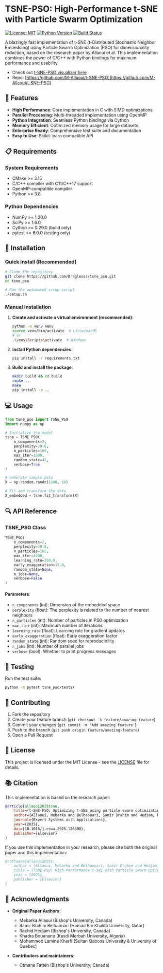 # TSNE-PSO: High-Performance t-SNE with Particle Swarm Optimization

[![License: MIT](https://img.shields.io/badge/License-MIT-yellow.svg)](https://opensource.org/licenses/MIT)
[![Python Version](https://img.shields.io/badge/python-3.8%2B-blue)](https://www.python.org/downloads/)
[![Build Status](https://github.com/Draglesss/tsne_pso/workflows/CI/badge.svg)](https://github.com/Draglesss/tsne_pso/actions)

A blazingly fast implementation of t-SNE (t-Distributed Stochastic Neighbor Embedding) using Particle Swarm Optimization (PSO) for dimensionality reduction, based on the research paper by Allaoui et al. This implementation combines the power of C/C++ with Python bindings for maximum performance and usability.

- Check out [t-SNE-PSO visualizer here](https://m-allaoui.github.io/t-SNE-PSO/)
- Repo: [https://github.com/M-Allaoui/t-SNE-PSO](https://github.com/M-Allaoui/t-SNE-PSO)

## 🚀 Features

- **High Performance**: Core implementation in C with SIMD optimizations
- **Parallel Processing**: Multi-threaded implementation using OpenMP
- **Python Integration**: Seamless Python bindings via Cython
- **Memory Efficient**: Optimized memory usage for large datasets
- **Enterprise Ready**: Comprehensive test suite and documentation
- **Easy to Use**: Scikit-learn compatible API

## 📋 Requirements

### System Requirements
- CMake >= 3.15
- C/C++ compiler with C11/C++17 support
- OpenMP-compatible compiler
- Python >= 3.8

### Python Dependencies
- NumPy >= 1.20.0
- SciPy >= 1.6.0
- Cython >= 0.29.0 (build only)
- pytest >= 6.0.0 (testing only)

## 🔧 Installation

### Quick Install (Recommended)

```bash
# Clone the repository
git clone https://github.com/Draglesss/tsne_pso.git
cd tsne_pso

# Run the automated setup script
./setup.sh
```

### Manual Installation

1. **Create and activate a virtual environment (recommended)**:
   ```bash
   python -m venv venv
   source venv/bin/activate  # Linux/macOS
   # or
   .\venv\Scripts\activate  # Windows
   ```

2. **Install Python dependencies**:
   ```bash
   pip install -r requirements.txt
   ```

3. **Build and install the package**:
   ```bash
   mkdir build && cd build
   cmake ..
   make
   pip install -e ..
   ```

## 💻 Usage

```python
from tsne_pso import TSNE_PSO
import numpy as np

# Initialize the model
tsne = TSNE_PSO(
    n_components=2,
    perplexity=30.0,
    n_particles=100,
    max_iter=1000,
    random_state=42,
    verbose=True
)

# Generate sample data
X = np.random.randn(1000, 50)

# Fit and transform the data
X_embedded = tsne.fit_transform(X)
```

## 🔍 API Reference

### TSNE_PSO Class

```python
TSNE_PSO(
    n_components=2,
    perplexity=30.0,
    n_particles=100,
    max_iter=1000,
    learning_rate=200.0,
    early_exaggeration=12.0,
    random_state=None,
    n_jobs=None,
    verbose=False
)
```

#### Parameters:
- `n_components` (int): Dimension of the embedded space
- `perplexity` (float): The perplexity is related to the number of nearest neighbors
- `n_particles` (int): Number of particles in PSO optimization
- `max_iter` (int): Maximum number of iterations
- `learning_rate` (float): Learning rate for gradient updates
- `early_exaggeration` (float): Early exaggeration factor
- `random_state` (int): Random seed for reproducibility
- `n_jobs` (int): Number of parallel jobs
- `verbose` (bool): Whether to print progress messages

## 🧪 Testing

Run the test suite:

```bash
python -m pytest tsne_pso/tests/
```

## 🤝 Contributing

1. Fork the repository
2. Create your feature branch (`git checkout -b feature/amazing-feature`)
3. Commit your changes (`git commit -m 'Add amazing feature'`)
4. Push to the branch (`git push origin feature/amazing-feature`)
5. Open a Pull Request

## 📝 License

This project is licensed under the MIT License - see the [LICENSE](LICENSE) file for details.

## 📚 Citation

This implementation is based on the research paper:

```bibtex
@article{allaoui2025tsne,
    title={t-SNE-PSO: Optimizing t-SNE using particle swarm optimization},
    author={Allaoui, Mebarka and Belhaouari, Samir Brahim and Hedjam, Rachid and Bouanane, Khadra and Kherfi, Mohammed Lamine},
    journal={Expert Systems with Applications},
    year={2025},
    doi={10.1016/j.eswa.2025.126398},
    publisher={Elsevier}
}
```

If you use this implementation in your research, please cite both the original paper and this implementation:

```bibtex
@software{allaoui2025t,
    author = {Allaoui, Mebarka and Belhaouari, Samir Brahim and Hedjam, Rachid and Bouanane, Khadra and Kherfi, Mohammed Lamine},
    title = {TSNE-PSO: High-Performance t-SNE with Particle Swarm Optimization},
    year = {2025},
    publisher = {Elsevier}
}
```

## 🙏 Acknowledgments

- **Original Paper Authors**:
  - Mebarka Allaoui (Bishop's University, Canada)
  - Samir Brahim Belhaouari (Hamad Bin Khalifa University, Qatar)
  - Rachid Hedjam (Bishop's University, Canada)
  - Khadra Bouanane (Kasdi Merbah University, Algeria)
  - Mohammed Lamine Kherfi (Sultan Qaboos University & University of Quebec)

- **Contributors and maintainers**:
  - Otmane Fatteh (Bishop's University, Canada)
